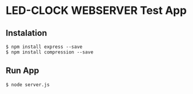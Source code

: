 # LED-CLOCK WEBSERVER Test App

## Instalation
```
$ npm install express --save
$ npm install compression --save
```


## Run App
```
$ node server.js
```